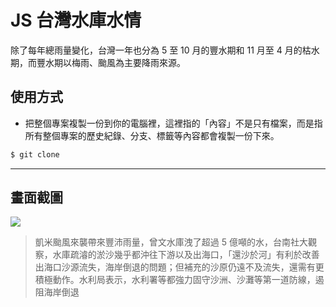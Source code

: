 # JS 台灣水庫水情

除了每年總雨量變化，台灣一年也分為 5 至 10 月的豐水期和 11 月至 4 月的枯水期，而豐水期以梅雨、颱風為主要降雨來源。

## 使用方式
- 把整個專案複製一份到你的電腦裡，這裡指的「內容」不是只有檔案，而是指所有整個專案的歷史紀錄、分支、標籤等內容都會複製一份下來。
```sh
$ git clone
```

----

## 畫面截圖
![](https://i.imgur.com/V1DJFqR.png)
> 凱米颱風來襲帶來豐沛雨量，曾文水庫洩了超過 5 億噸的水，台南社大觀察，水庫疏濬的淤沙幾乎都沖往下游以及出海口，「還沙於河」有利於改善出海口沙源流失，海岸倒退的問題；但補充的沙原仍遠不及流失，還需有更積極動作。水利局表示，水利署等都強力固守沙洲、沙灘等第一道防線，遏阻海岸倒退
